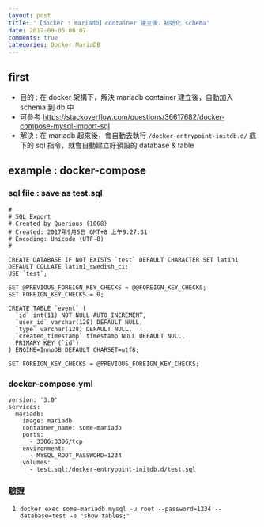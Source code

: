 ```yaml
---
layout: post
title: '【docker : mariadb】container 建立後，初始化 schema'
date: 2017-09-05 06:07
comments: true
categories: Docker MariaDB
---
```

## first

- 目的 : 在 docker 架構下，解決 mariadb container 建立後，自動加入 schema 到 db 中
- 可參考 https://stackoverflow.com/questions/36617682/docker-compose-mysql-import-sql
- 解決 : 在 mariadb 起來後，會自動去執行 `/docker-entrypoint-initdb.d/` 底下的 sql 指令，就會自動建立好預設的 database & table

## example : docker-compose

### sql file : save as test.sql
```
#
# SQL Export
# Created by Querious (1068)
# Created: 2017年9月5日 GMT+8 上午9:27:31
# Encoding: Unicode (UTF-8)
#

CREATE DATABASE IF NOT EXISTS `test` DEFAULT CHARACTER SET latin1 DEFAULT COLLATE latin1_swedish_ci;
USE `test`;

SET @PREVIOUS_FOREIGN_KEY_CHECKS = @@FOREIGN_KEY_CHECKS;
SET FOREIGN_KEY_CHECKS = 0;

CREATE TABLE `event` (
  `id` int(11) NOT NULL AUTO_INCREMENT,
  `user_id` varchar(128) DEFAULT NULL,
  `type` varchar(128) DEFAULT NULL,
  `created_timestamp` timestamp NULL DEFAULT NULL,
  PRIMARY KEY (`id`)
) ENGINE=InnoDB DEFAULT CHARSET=utf8;

SET FOREIGN_KEY_CHECKS = @PREVIOUS_FOREIGN_KEY_CHECKS;
```

### docker-compose.yml
```
version: '3.0'
services:
  mariadb:
    image: mariadb
    container_name: some-mariadb
    ports:
      - 3306:3306/tcp
    environment:
      - MYSQL_ROOT_PASSWORD=1234
    volumes:
      - test.sql:/docker-entrypoint-initdb.d/test.sql
```

### 驗證

1. `docker exec some-mariadb mysql -u root --password=1234 --database=test -e "show tables;"`